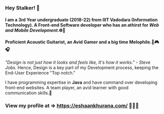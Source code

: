 ### Hey Stalker! 👋

#### I am a 3rd Year undergraduate (2018-22) from IIIT Vadodara (Information Technology). A Front-end Software developer who has an athirst for *Web and Mobile Development*.🌐📲

#### Proficient Acoustic Guitarist, an Avid Gamer and a big time Melophile.🎸🎮🎧

*"Design is not just how it looks and feels like, It's how it works." - Steve Jobs.*
Hence, Design is a key part of my Development process, keeping the End-User Experience "Top notch."

I have programming expertise in **Java** and have command over developing front-end websites.
A team player, an avid learner with good communication skills.💬

### View my profile at => https://eshaankhurana.com/ 👨🏻‍💻

<!--
**eshaan007/eshaan007** is a ✨ _special_ ✨ repository because its `README.md` (this file) appears on your GitHub profile.

Here are some ideas to get you started:

- 🔭 I’m currently working on ...
- 🌱 I’m currently learning ...
- 👯 I’m looking to collaborate on ...
- 🤔 I’m looking for help with ...
- 💬 Ask me about ...
- 📫 How to reach me: ...
- 😄 Pronouns: ...
- ⚡ Fun fact: ...
-->
